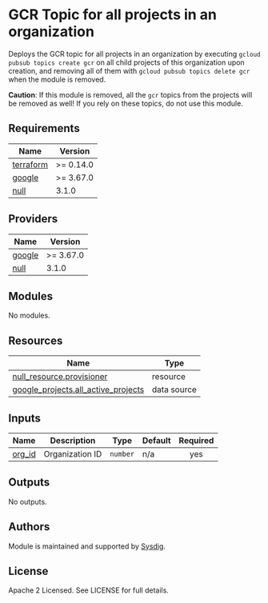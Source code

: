 # GCR Topic for all projects in an organization

Deploys the GCR topic for all projects in an organization by executing `gcloud pubsub topics create gcr` on all
child projects of this organization upon creation, and removing all of them with `gcloud pubsub topics delete gcr` when
the module is removed.

**Caution**: If this module is removed, all the `gcr` topics from the projects will be removed as well! If you rely on
these topics, do not use this module.

<!-- BEGINNING OF PRE-COMMIT-TERRAFORM DOCS HOOK -->
## Requirements

| Name | Version |
|------|---------|
| <a name="requirement_terraform"></a> [terraform](#requirement\_terraform) | >= 0.14.0 |
| <a name="requirement_google"></a> [google](#requirement\_google) | >= 3.67.0 |
| <a name="requirement_null"></a> [null](#requirement\_null) | 3.1.0 |

## Providers

| Name | Version |
|------|---------|
| <a name="provider_google"></a> [google](#provider\_google) | >= 3.67.0 |
| <a name="provider_null"></a> [null](#provider\_null) | 3.1.0 |

## Modules

No modules.

## Resources

| Name | Type |
|------|------|
| [null_resource.provisioner](https://registry.terraform.io/providers/hashicorp/null/3.1.0/docs/resources/resource) | resource |
| [google_projects.all_active_projects](https://registry.terraform.io/providers/hashicorp/google/latest/docs/data-sources/projects) | data source |

## Inputs

| Name | Description | Type | Default | Required |
|------|-------------|------|---------|:--------:|
| <a name="input_org_id"></a> [org\_id](#input\_org\_id) | Organization ID | `number` | n/a | yes |

## Outputs

No outputs.
<!-- END OF PRE-COMMIT-TERRAFORM DOCS HOOK -->

## Authors

Module is maintained and supported by [Sysdig](https://github.com/sysdiglabs/terraform-google-cloudvision).

## License

Apache 2 Licensed. See LICENSE for full details.
